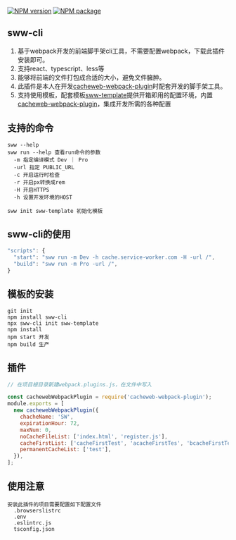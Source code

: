 [![NPM version](https://img.shields.io/npm/v/sww-cli.svg)](https://www.npmjs.com/package/sww-cli)
[![NPM package](https://img.shields.io/npm/dy/sww-cli.svg)](https://www.npmjs.com/package/sww-cli)

## sww-cli

1. 基于webpack开发的前端脚手架cli工具，不需要配置webpack，下载此插件安装即可。
2. 支持react、typescript、less等
3. 能够将前端的文件打包成合适的大小，避免文件臃肿。
4. 此插件是本人在开发[cacheweb-webpack-plugin](https://www.npmjs.com/package/cacheweb-webpack-plugin)时配套开发的脚手架工具。
5. 支持使用模板，配套模板[sww-template](https://www.npmjs.com/package/sww-template)提供开箱即用的配置环境，内置[cacheweb-webpack-plugin](https://www.npmjs.com/package/cacheweb-webpack-plugin)，集成开发所需的各种配置

## 支持的命令

```
sww --help
sww run --help 查看run命令的参数
  -m 指定编译模式 Dev ｜ Pro
  -url 指定 PUBLIC_URL
  -c 开启运行时检查
  -r 开启px转换成rem
  -H 开启HTTPS
  -h 设置开发环境的HOST

sww init sww-template 初始化模板
```

## sww-cli的使用

```js
"scripts": {
  "start": "sww run -m Dev -h cache.service-worker.com -H -url /",
  "build": "sww run -m Pro -url /",
}
```

## 模板的安装

```
git init
npm install sww-cli
npx sww-cli init sww-template
npm install
npm start 开发
npm build 生产
```

## 插件

```js
// 在项目根目录新建webpack.plugins.js，在文件中写入

const cachewebWebpackPlugin = require('cacheweb-webpack-plugin');
module.exports = [
  new cachewebWebpackPlugin({
    chacheName: 'SW',
    expirationHour: 72,
    maxNum: 0,
    noCacheFileList: ['index.html', 'register.js'],
    cacheFirstList: ['cacheFirstTest', 'acacheFirstTes', 'bcacheFirstTes'],
    permanentCacheList: ['test'],
  }),
];
```

## 使用注意

```
安装此插件的项目需要配置如下配置文件
  .browserslistrc
  .env
  .eslintrc.js
  tsconfig.json
```
